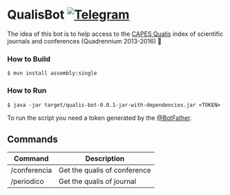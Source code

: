 # QualisBot [![Telegram](https://img.shields.io/badge/Telegram-@verificadorQualisCAPESBot-blue.svg)](http://t.me/verificadorQualisCAPESBot)

The idea of this bot is to help access to the [CAPES Qualis](http://www.capes.gov.br/avaliacao/instrumentos-de-apoio/classificacao-da-producao-intelectual) index of scientific journals and conferences (Quadrennium 2013-2016) :book:

### How to Build

```
$ mvn install assembly:single
```

### How to Run

```
$ java -jar target/qualis-bot-0.0.1-jar-with-dependencies.jar <TOKEN>
```

To run the script you need a token generated by the [@BotFather](https://telegram.me/BotFather).

## Commands

Command|Description
-------|-----------
/conferencia|Get the qualis of conference
/periodico|Get the qualis of journal